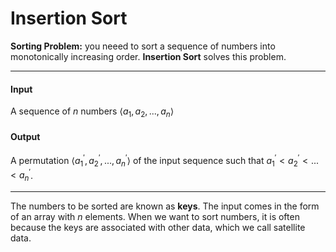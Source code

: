 # Insertion Sort

**Sorting Problem:** you neeed to sort a sequence of numbers into monotonically increasing order. **Insertion Sort** solves this problem.

---

#### Input

A sequence of $n$ numbers $\langle{a_1, a_2, ... , a_n}\rangle{}$

#### Output

A permutation $\langle{a_1^{'}, a_2^{'}, ... , a_n^{'}}\rangle{}$ of the input sequence such that $a_1^{'} < a_2^{'} < ... < a_n^{'}$.

---

The numbers to be sorted are known as **keys**. The input comes in the form of an array with $n$ elements. When we want to sort numbers, it is often because the keys are associated with other data, which we call satellite data.
